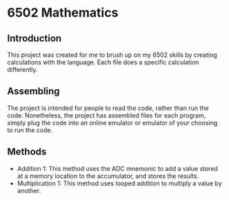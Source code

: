 # 6502 Mathematics
## Introduction
  This project was created for me to brush up on my 6502 skills by creating calculations with the language. Each file does a specific calculation differently.
## Assembling
  The project is intended for people to read the code, rather than run the code. Nonetheless, the project has assembled files for each program, simply plug the code into an online emulator or emulator of your choosing to run the code.

## Methods
 - Addition 1: This method uses the ADC mnemonic to add a value stored at a memory location to the accumulator, and stores the results.
 - Multiplication 1: This method uses looped addition to multiply a value by another.
